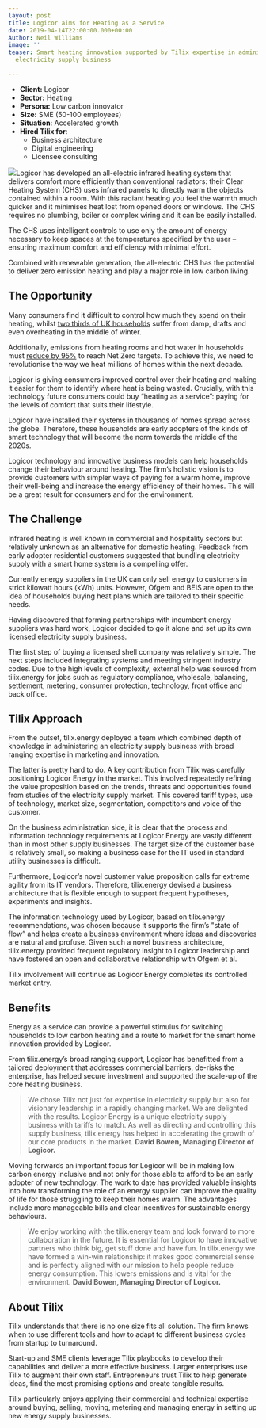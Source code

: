 ```yaml
---
layout: post
title: Logicor aims for Heating as a Service
date: 2019-04-14T22:00:00.000+00:00
Author: Neil Williams
image: ''
teaser: Smart heating innovation supported by Tilix expertise in administering a licensed
  electricity supply business

---
```

* **Client:** Logicor
* **Sector:** Heating
* **Persona:** Low carbon innovator
* **Size:** SME (50-100 employees)
* **Situation**: Accelerated growth
* **Hired Tilix for**:
  * Business architecture
  * Digital engineering
  * Licensee consulting

![](http://www.tilix.uk.s3.amazonaws.com/img/blogs/logicor/BEDROOM-005-RT-1024x683.jpg)Logicor has developed an all-electric infrared heating system that delivers comfort more efficiently than conventional radiators: their Clear Heating System (CHS) uses infrared panels to directly warm the objects contained within a room. With this radiant heating you feel the warmth much quicker and it minimises heat lost from opened doors or windows. The CHS requires no plumbing, boiler or complex wiring and it can be easily installed.

The CHS uses intelligent controls to use only the amount of energy necessary to keep spaces at the temperatures specified by the user – ensuring maximum comfort and efficiency with minimal effort.

Combined with renewable generation, the all-electric CHS has the potential to deliver zero emission heating and play a major role in low carbon living.

## The Opportunity

Many consumers find it difficult to control how much they spend on their heating, whilst [two thirds of UK households](https://es.catapult.org.uk/impact/projects/bristol-energy-heat-plan-trial/) suffer from damp, drafts and even overheating in the middle of winter.

Additionally, emissions from heating rooms and hot water in households must [reduce by 95%](https://www.energysavingtrust.org.uk/blog/significant-changes-are-coming-uk-heating-market) to reach Net Zero targets. To achieve this, we need to revolutionise the way we heat millions of homes within the next decade.

Logicor is giving consumers improved control over their heating and making it easier for them to identify where heat is being wasted. Crucially, with this technology future consumers could buy “heating as a service”: paying for the levels of comfort that suits their lifestyle.

Logicor have installed their systems in thousands of homes spread across the globe. Therefore, these households are early adopters of the kinds of smart technology that will become the norm towards the middle of the 2020s.

Logicor technology and innovative business models can help households change their behaviour around heating. The firm’s holistic vision is to provide customers with simpler ways of paying for a warm home, improve their well-being and increase the energy efficiency of their homes. This will be a great result for consumers and for the environment.

## The Challenge

Infrared heating is well known in commercial and hospitality sectors but relatively unknown as an alternative for domestic heating. Feedback from early adopter residential customers suggested that bundling electricity supply with a smart home system is a compelling offer.

Currently energy suppliers in the UK can only sell energy to customers in strict kilowatt hours (kWh) units. However, Ofgem and BEIS are open to the idea of households buying heat plans which are tailored to their specific needs.

Having discovered that forming partnerships with incumbent energy suppliers was hard work, Logicor decided to go it alone and set up its own licensed electricity supply business.

The first step of buying a licensed shell company was relatively simple. The next steps included integrating systems and meeting stringent industry codes. Due to the high levels of complexity, external help was sourced from tilix.energy for jobs such as regulatory compliance, wholesale, balancing, settlement, metering, consumer protection, technology, front office and back office.

## Tilix Approach

From the outset, tilix.energy deployed a team which combined depth of knowledge in administering an electricity supply business with broad ranging expertise in marketing and innovation.

The latter is pretty hard to do. A key contribution from Tilix was carefully positioning Logicor Energy in the market. This involved repeatedly refining the value proposition based on the trends, threats and opportunities found from studies of the electricity supply market. This covered tariff types, use of technology, market size, segmentation, competitors and voice of the customer.

On the business administration side, it is clear that the process and information technology requirements at Logicor Energy are vastly different than in most other supply businesses. The target size of the customer base is relatively small,  so making a business case for the IT used in standard utility businesses is difficult.

Furthermore, Logicor’s novel customer value proposition calls for extreme agility from its IT vendors. Therefore, tilix.energy devised a business architecture that is flexible enough to support frequent hypotheses, experiments and insights. 

The information technology used by Logicor, based on tilix.energy recommendations, was chosen because it supports the firm’s "state of flow” and helps create a business environment where ideas and discoveries are natural and profuse. Given such a novel business architecture, tilix.energy provided frequent regulatory insight to Logicor leadership and have fostered an open and collaborative relationship with Ofgem et al.

Tilix involvement will continue as Logicor Energy completes its controlled market entry.

## Benefits

Energy as a service can provide a powerful stimulus for switching households to low carbon heating and a route to market for the smart home innovation provided by Logicor.

From tilix.energy’s broad ranging support, Logicor has benefitted from a tailored deployment that addresses commercial barriers, de-risks the enterprise, has helped secure investment and supported the scale-up of the core heating business.

> We chose Tilix not just for expertise in electricity supply but also for visionary leadership in a rapidly changing market. We are delighted with the results. Logicor Energy is a unique electricity supply business with tariffs to match. As well as directing and controlling this supply business, tilix.energy has helped in accelerating the growth of our core products in the market. **David Bowen, Managing Director of Logicor.**

Moving forwards an important focus for Logicor will be in making low carbon energy inclusive and not only for those able to afford to be an early adopter of new technology. The work to date has provided valuable insights into how transforming the role of an energy supplier can improve the quality of life for those struggling to keep their homes warm. The advantages include more manageable bills and clear incentives for sustainable energy behaviours.

> We enjoy working with the tilix.energy team and look forward to more collaboration in the future. It is essential for Logicor to have innovative partners who think big, get stuff done and have fun. In tilix.energy we have formed a win-win relationship: it makes good commercial sense and is perfectly aligned with our mission to help people reduce energy consumption. This lowers emissions and is vital for the environment. **David Bowen, Managing Director of Logicor.**

## About Tilix

Tilix understands that there is no one size fits all solution. The firm knows when to use different tools and how to adapt to different business cycles from startup to turnaround.

Start-up and SME clients leverage Tilix playbooks to develop their capabilities and deliver a more effective business. Larger enterprises use Tilix to augment their own staff. Entrepreneurs trust Tilix to help generate ideas, find the most promising options and create tangible results.

Tilix particularly enjoys applying their commercial and technical expertise around buying, selling, moving, metering and managing energy in setting up new energy supply businesses.